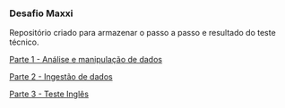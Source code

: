 ### Desafio Maxxi

Repositório criado para armazenar o passo a passo e resultado do teste técnico.

[Parte 1 - Análise e manipulação de dados](./pt1/)

[Parte 2 - Ingestão de dados](./pt2/)

[Parte 3 - Teste Inglês](./pt3/)